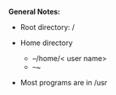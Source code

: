 **General Notes:**
* Root directory: /

* Home directory
	* –/home/< user name>
	* –~

* Most programs are in /usr